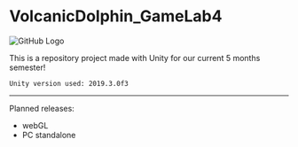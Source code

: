 # VolcanicDolphin_GameLab4
![GitHub Logo](https://i.imgur.com/Ihkg2QP.png)

This is a repository project made with Unity for our current 5 months semester!

`Unity version used: 2019.3.0f3`

---


Planned releases:
- webGL
- PC standalone
